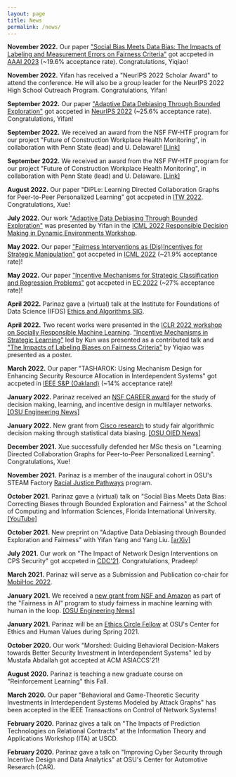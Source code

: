```yaml
---
layout: page
title: News
permalink: /news/
---
```


<b>November 2022.</b> Our paper <a href="https://arxiv.org/pdf/2206.00137.pdf">"Social Bias Meets Data Bias: The Impacts of Labeling and Measurement Errors on Fairness Criteria"</a> got accpeted in <a href="https://aaai.org/Conferences/AAAI-23/">AAAI 2023</a> (~19.6% acceptance rate). Congratulations, Yiqiao!

<b>November 2022.</b> Yifan has received a "NeurIPS 2022 Scholar Award" to attend the conference. He will also be a group leader for the NeurIPS 2022 High School Outreach Program. Congratulations, Yifan!

<b>September 2022.</b> Our paper <a href="https://openreview.net/pdf?id=Fm7Dt3lC_s2">"Adaptive Data Debiasing Through Bounded Exploration"</a> got accpeted in <a href="https://neurips.cc">NeurIPS 2022</a> (~25.6% acceptance rate). Congratulations, Yifan!

<b>September 2022.</b> We received an award from the NSF FW-HTF program for our project "Future of Construction Workplace Health Monitoring", in collaboration with Penn State (lead) and U. Delaware! <a href="https://www.nsf.gov/awardsearch/showAward?AWD_ID=2222620&HistoricalAwards=false">[Link]</a>

<b>September 2022.</b> We received an award from the NSF FW-HTF program for our project "Future of Construction Workplace Health Monitoring", in collaboration with Penn State (lead) and U. Delaware. <a href="https://www.nsf.gov/awardsearch/showAward?AWD_ID=2222620&HistoricalAwards=false">[Link]</a>

<b>August 2022.</b> Our paper "DiPLe: Learning Directed Collaboration Graphs for Peer-to-Peer Personalized Learning"</a> got accpeted in <a href="https://itw2022.in">ITW 2022</a>. Congratulations, Xue!

<b>July 2022.</b> Our work <a href="https://responsibledecisionmaking.github.io/assets/pdf/papers/25.pdf">"Adaptive Data Debiasing Through Bounded Exploration"</a> was presented by Yifan in the <a href="https://responsibledecisionmaking.github.io">ICML 2022 Responsible Decision Making in Dynamic Environments
Workshop</a>.

<b>May 2022.</b> Our paper <a href="https://xueruzhang.github.io/publication/manipulation.pdf">"Fairness Interventions as (Dis)Incentives for Strategic Manipulation"</a> got accpeted in <a href="https://icml.cc">ICML 2022</a> (~21.9% acceptance rate)!

<b>May 2022.</b> Our paper <a href="https://xueruzhang.github.io/publication/ec2022.pdf">"Incentive Mechanisms for Strategic Classification and Regression Problems"</a> got accpeted in <a href="https://ec22.sigecom.org">EC 2022</a> (~27% acceptance rate)!

<b>April 2022.</b> Parinaz gave a (virtual) talk at the Institute for Foundations of Data Science (IFDS) <a href="https://sites.google.com/ucsc.edu/ifds-ethics-and-algorithms/home?authuser=0">Ethics and Algorithms SIG</a>. 

<b>April 2022.</b> Two recent works were presented in the <a href="https://iclrsrml.github.io">ICLR 2022 workshop on Socially Responsible Machine Learning</a>. <a href="https://download.huan-zhang.com/events/srml2022/accepted/jin22incentive.pdf">"Incentive Mechanisms in Strategic Learning"</a> led by Kun was presented as a contributed talk and <a href="https://download.huan-zhang.com/events/srml2022/accepted/liao22impacts.pdf">"The Impacts of Labeling Biases on Fairness Criteria"</a> by Yiqiao was presented as a poster.

<b>March 2022.</b> Our paper "TASHAROK: Using Mechanism Design for Enhancing Security Resource Allocation in Interdependent Systems" got accpeted in <a href="https://www.ieee-security.org/TC/SP2022/">IEEE S&P (Oakland)</a> (~14% acceptance rate)!

<b>January 2022.</b> Parinaz received an <a href="https://www.nsf.gov/awardsearch/showAward?AWD_ID=2144283&HistoricalAwards=false">NSF CAREER award</a> for the study of decision making, learning, and incentive design in multilayer networks. <a href="https://engineering.osu.edu/news/2022/03/naghizadeh-earns-nsf-career-award-multilayer-network-research">[OSU Engineering News]</a>

<b>January 2022.</b> New grant from <a href="https://research.cisco.com/">Cisco research</a> to study fair algorithmic decision making through statistical data biasing. <a href="https://oied.osu.edu/cisco-and-ohio-state-launch-research-collaboration">[OSU OIED News]</a>

<b>December 2021.</b> Xue successfully defended her MSc thesis on "Learning Directed Collaboration Graphs for Peer-to-Peer Personalized Learning". Congratulations, Xue!

<b>November 2021.</b> Parinaz is a member of the inaugural cohort in OSU's STEAM Factory <a href="https://steamfactory.osu.edu/research/racial-justice-pathways">Racial Justice Pathways</a> program.

<b>October 2021.</b> Parinaz gave a (virtual) talk on "Social Bias Meets Data Bias: Correcting Biases through Bounded Exploration and Fairness" at the School of Computing and Information Sciences, Florida International University. <a href="https://www.youtube.com/watch?v=Ks7BEYBUCsA">[YouTube]</a>

<b>October 2021.</b> New preprint on "Adaptive Data Debiasing through Bounded Exploration and Fairness" with Yifan Yang and Yang Liu. <a href="https://arxiv.org/pdf/2110.13054.pdf">[arXiv]<a>

<b>July 2021.</b> Our work on "The Impact of Network Design Interventions on CPS Security" got accpeted in <a href="https://2021.ieeecdc.org/">CDC'21</a>. Congratulations, Pradeep! 

<b>March 2021.</b> Parinaz will serve as a Submission and Publication co-chair for <a href="https://www.sigmobile.org/mobihoc/2022/">MobiHoc 2022</a>. 

<b>January 2021.</b> We received a <a href="https://www.nsf.gov/awardsearch/showAward?AWD_ID=2040800">new grant from NSF and Amazon</a> as part of the "Fairness in AI" program to study fairness in machine learning with human in the loop. <a href="https://engineering.osu.edu/news/2021/02/striving-fairness-ai">[OSU Engineering News]</a>

<b>January 2021.</b> Parinaz will be an <a href="https://cehv.osu.edu/ethics-circle-fellows">Ethics Circle Fellow</a> at OSU's Center for Ethics and Human Values during Spring 2021.

<b>October 2020.</b> Our work "Morshed: Guiding Behavioral Decision-Makers towards Better Security Investment in Interdependent Systems" led by Mustafa Abdallah got accepted at ACM ASIACCS'21!

<b>August 2020.</b> Parinaz is teaching a new graduate course on "Reinforcement Learning" this Fall. 

<b>March 2020.</b> Our paper "Behavioral and Game-Theoretic Security Investments in Interdependent Systems Modeled by Attack Graphs" has been accepted in the IEEE Transactions on Control of Network Systems!

<b>February 2020.</b> Parinaz gives a talk on "The Impacts of Prediction Technologies on Relational Contracts" at the Information Theory and Applications Workshop (ITA) at USCD. 

<b>February 2020.</b> Parinaz gave a talk on "Improving Cyber Security through Incentive Design and Data Analytics" at OSU's Center for Automotive Research (CAR). 

<br/>
<br/>



